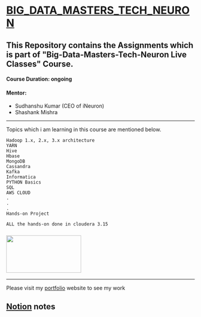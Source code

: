 # <a href="https://ineuron.ai/course/Big-Data-Masters-Tech-Neuron" target="_blank">BIG_DATA_MASTERS_TECH_NEURON</a>

## This Repository contains the Assignments which is part of "Big-Data-Masters-Tech-Neuron Live Classes" Course.
#### Course Duration: ongoing
#### Mentor:
- Sudhanshu Kumar (CEO of iNeuron)
- Shashank Mishra            



---------------------------

Topics which i am learning in this course are mentioned below.

    Hadoop 1.x, 2.x, 3.x architecture 
    YARN
    Hive
    Hbase 
    MongoDB
    Cassandra
    Kafka
    Informatica
    PYTHON Basics
    SQL
    AWS CLOUD
    .
    .
    .
    Hands-on Project

    ALL the hands-on done in cloudera 3.15 
      

###      <img src="https://avatars.githubusercontent.com/u/57482436?v=4" height="100" width ="200" />


-------

Please visit my <a href = "https://kishansutariya23.github.io/">portfolio</a> website to see my work 



## <a href="https://www.notion.so/BIG-DATA-a6ca5557ddca47929d9435e7fc6c3007" target="_blank">Notion</a> notes
